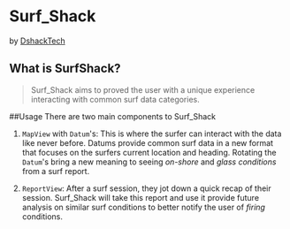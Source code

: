 # Surf_Shack
by [DshackTech](http://dshacktech.com/surfShack.htm)

## What is SurfShack?
> Surf_Shack aims to proved the user with a unique experience interacting with common surf data categories. 

##Usage
There are two main components to Surf_Shack

1. `MapView` with `Datum`'s:
This is where the surfer can interact with the data like never before. Datums provide common surf data in a new format that focuses on the surfers current location and heading. Rotating the `Datum`'s bring a new meaning to seeing *on-shore* and *glass conditions* from a surf report. 

2. `ReportView`: After a surf session, they jot down a quick recap of their session. Surf_Shack will take this report and use it provide future analysis on similar surf conditions to better notify the user of *firing* conditions. 
